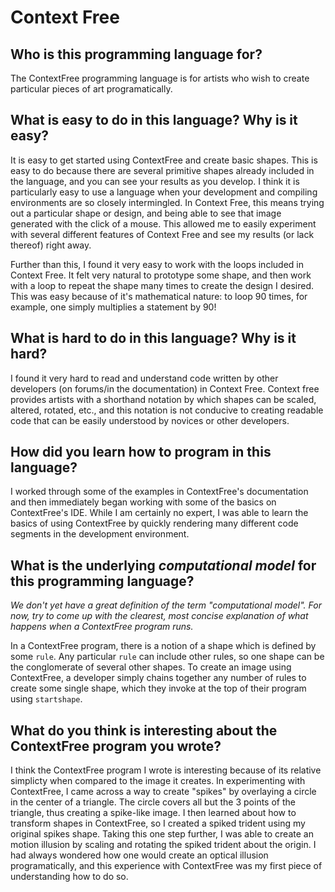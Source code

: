 # Context Free

##  Who is this programming language for?

The ContextFree programming language is for artists who wish to create particular pieces of art programatically. 

## What is easy to do in this language? Why is it easy?

It is easy to get started using ContextFree and create basic shapes. This is easy to do because there are several primitive shapes already included in the language, and you can see your results as you develop. I think it is particularly easy to use a language when your development and compiling environments are so closely intermingled. In Context Free, this means trying out a particular shape or design, and being able to see that image generated with the click of a mouse. This allowed me to easily experiment with several different features of Context Free and see my results (or lack thereof) right away.

Further than this, I found it very easy to work with the loops included in Context Free. It felt very natural to prototype some shape, and then work with a loop to repeat the shape many times to create the design I desired. This was easy because of it's mathematical nature: to loop 90 times, for example, one simply multiplies a statement by 90!

## What is hard to do in this language? Why is it hard?

I found it very hard to read and understand code written by other developers (on forums/in the documentation) in Context Free. Context free provides artists with a shorthand notation by which shapes can be scaled, altered, rotated, etc., and this notation is not conducive to creating readable code that can be easily understood by novices or other developers.

## How did you learn how to program in this language?

I worked through some of the examples in ContextFree's documentation and then immediately began working with some of the basics on ContextFree's IDE. While I am certainly no expert, I was able to learn the basics of using ContextFree by quickly rendering many different code segments in the development environment. 


## What is the underlying _computational model_ for this programming language? 
_We don't yet have a great definition of the term "computational model". 
For now, try to come up with the clearest, most concise explanation of what 
happens when a ContextFree program runs._

In a ContextFree program, there is a notion of a shape which is defined by some ```rule```. Any particular ```rule``` can include other rules, so one shape can be the conglomerate of several other shapes. To create an image using ContextFree, a developer simply chains together any number of rules to create some single shape, which they invoke at the top of their program using ```startshape```.


## What do you think is interesting about the ContextFree program you wrote?

I think the ContextFree program I wrote is interesting because of its relative simplicty when compared to the image it creates. In experimenting with ContextFree, I came across a way to create "spikes" by overlaying a circle in the center of a triangle. The circle covers all but the 3 points of the triangle, thus creating a spike-like image. I then learned about how to transform shapes in ContextFree, so I created a spiked trident using my original spikes shape. Taking this one step further, I was able to create an motion illusion by scaling and rotating the spiked trident about the origin. I had always wondered how one would create an optical illusion programatically, and this experience with ContextFree was my first piece of understanding how to do so.
